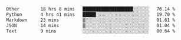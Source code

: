 <!--START_SECTION:waka-->

```txt
Other        18 hrs 8 mins   ███████████████████░░░░░░   76.14 %
Python       4 hrs 41 mins   █████░░░░░░░░░░░░░░░░░░░░   19.70 %
Markdown     23 mins         ▒░░░░░░░░░░░░░░░░░░░░░░░░   01.61 %
JSON         14 mins         ▒░░░░░░░░░░░░░░░░░░░░░░░░   01.04 %
Text         9 mins          ░░░░░░░░░░░░░░░░░░░░░░░░░   00.64 %
```

<!--END_SECTION:waka--> 
 
